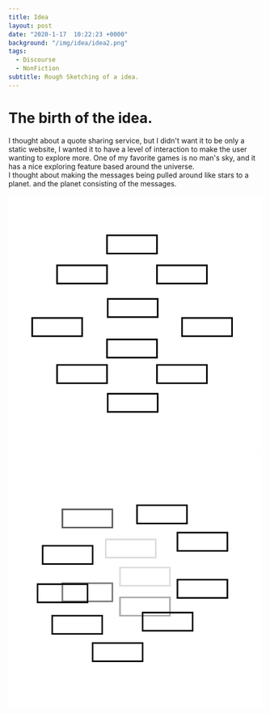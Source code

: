 ```yaml
---
title: Idea
layout: post
date: "2020-1-17  10:22:23 +0000"
background: "/img/idea/idea2.png"
tags:
  - Discourse
  - NonFiction
subtitle: Rough Sketching of a idea.
---
```


# The birth of the idea.

I thought about a quote sharing service, but I didn't want it to be only a static website, I wanted it to have a level of interaction to make the user wanting to explore more. One of my favorite games is no man's sky, and it has a nice exploring feature based around the universe.<br>
I thought about making the messages being pulled around like stars to a planet. and the planet consisting of the messages.

  <div class="row">
  <div class="col-lg-6 col-md-5 mx-auto text-left">
  <img src="/img/idea/idea1.png" class="img-fluid">
  </div>
  <div class="col-lg-6 col-md-5 mx-auto text-left">
  <img src="/img/idea/idea2.png" class="img-fluid">
  </div>
  </div>
<p></p>
<p></p>
